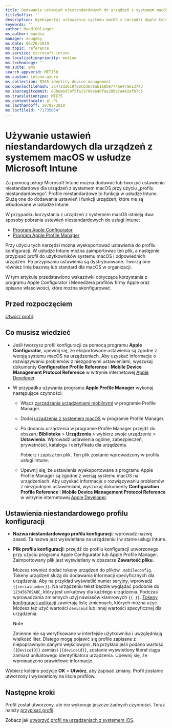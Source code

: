 ```yaml
---
title: Dodawanie ustawień niestandardowych do urządzeń z systemem macOS w usłudze Microsoft Intune — Azure | Microsoft Docs
titleSuffix: ''
description: Wyeksportuj ustawienia systemu macOS z narzędzi Apple Configurator lub Apple Profile Manager, a następnie zaimportuj te ustawienia do usługi Microsoft Intune. Za pomocą tych ustawień można tworzyć, wykorzystywać i kontrolować niestandardowe funkcje i ustawienia na urządzeniach z systemem macOS. Następnie ten profil niestandardowy można przypisać lub rozpowszechnić do urządzeń z systemem macOS w organizacji, aby utworzyć plan bazowy lub standard.
keywords: ''
author: MandiOhlinger
ms.author: mandia
manager: dougeby
ms.date: 06/26/2019
ms.topic: reference
ms.service: microsoft-intune
ms.localizationpriority: medium
ms.technology: ''
ms.suite: ems
search.appverid: MET150
ms.custom: intune-azure
ms.collection: M365-identity-device-management
ms.openlocfilehash: 3b472d26c9f20cbd678ab118b87746e47a613743
ms.sourcegitcommit: 88b6e6d70f5fa15708e640f6e20b97a442ef07c5
ms.translationtype: MTE75
ms.contentlocale: pl-PL
ms.lasthandoff: 10/02/2019
ms.locfileid: "71735054"
---
```

# <a name="use-custom-settings-for-macos-devices-in-microsoft-intune"></a>Używanie ustawień niestandardowych dla urządzeń z systemem macOS w usłudze Microsoft Intune

Za pomocą usługi Microsoft Intune można dodawać lub tworzyć ustawienia niestandardowe dla urządzeń z systemem macOS przy użyciu „profilu niestandardowego”. Profile niestandardowe to funkcja w usłudze Intune. Służą one do dodawania ustawień i funkcji urządzeń, które nie są wbudowane w usłudze Intune.

W przypadku korzystania z urządzeń z systemem macOS istnieją dwa sposoby pobrania ustawień niestandardowych do usługi Intune:

- [Program Apple Configurator](https://itunes.apple.com/app/apple-configurator-2/id1037126344?mt=12)
- [Program Apple Profile Manager](https://support.apple.com/profile-manager)

Przy użyciu tych narzędzi można wyeksportować ustawienia do profilu konfiguracji. W usłudze Intune można zaimportować ten plik, a następnie przypisać profil do użytkowników systemu macOS i odpowiednich urządzeń. Po przypisaniu ustawienia są dystrybuowane. Tworzą one również linię bazową lub standard dla macOS w organizacji.

W tym artykule przedstawiono wskazówki dotyczące korzystania z programu Apple Configurator i Menedżera profilów firmy Apple oraz opisano właściwości, które można skonfigurować.

## <a name="before-you-begin"></a>Przed rozpoczęciem

[Utwórz profil](device-profile-create.md).

## <a name="what-you-need-to-know"></a>Co musisz wiedzieć

- Jeśli tworzysz profil konfiguracji za pomocą programu **Apple Configurator**, upewnij się, że eksportowane ustawienia są zgodne z wersją systemu macOS na urządzeniach. Aby uzyskać informacje o rozwiązywaniu problemów z niezgodnymi ustawieniami, wyszukaj dokumenty **Configuration Profile Reference** i **Mobile Device Management Protocol Reference** w witrynie internetowej [Apple Developer](https://developer.apple.com/).

- W przypadku używania programu **Apple Profile Manager** wykonaj następujące czynności:

  - Włącz [zarządzania urządzeniami mobilnymi](https://help.apple.com/serverapp/mac/5.7/#/apd05B9B761-D390-4A75-9251-E9AD29A61D0C) w programie Profile Manager.
  - Dodaj [urządzenia z systemem macOS](https://help.apple.com/profilemanager/mac/5.7/#/pm9onzap1984) w programie Profile Manager.
  - Po dodaniu urządzenia w programie Profile Manager przejdź do obszaru **Biblioteka** > **Urządzenia** > wybierz swoje urządzenie > **Ustawienia**. Wprowadź ustawienia ogólne, zabezpieczeń, prywatności, katalogu i certyfikatu dla urządzenia.

    Pobierz i zapisz ten plik. Ten plik zostanie wprowadzony w profilu usługi Intune. 

  - Upewnij się, że ustawienia wyeksportowane z programu Apple Profile Manager są zgodne z wersją systemu macOS na urządzeniach. Aby uzyskać informacje o rozwiązywaniu problemów z niezgodnymi ustawieniami, wyszukaj dokumenty **Configuration Profile Reference** i **Mobile Device Management Protocol Reference** w witrynie internetowej [Apple Developer](https://developer.apple.com/).

## <a name="custom-configuration-profile-settings"></a>Ustawienia niestandardowego profilu konfiguracji

- **Nazwa niestandardowego profilu konfiguracji**: wprowadź nazwę zasad. Ta nazwa jest wyświetlana na urządzeniu i w stanie usługi Intune.
- **Plik profilu konfiguracji**: przejdź do profilu konfiguracji utworzonego przy użyciu programu Apple Configurator lub Apple Profile Manager. Zaimportowany plik jest wyświetlany w obszarze **Zawartość pliku**.

  Możesz również dodać tokeny urządzeń do plików `.mobileconfig`. Tokeny urządzeń służą do dodawania informacji specyficznych dla urządzenia. Aby na przykład wyświetlić numer seryjny, wprowadź `{{serialnumber}}`. Na urządzeniu tekst będzie wyglądać podobnie do `123456789ABC`, który jest unikatowy dla każdego urządzenia. Podczas wprowadzania zmiennych użyj nawiasów klamrowych `{{ }}`. [Tokeny konfiguracji aplikacji](../apps/app-configuration-policies-use-ios.md#tokens-used-in-the-property-list) zawierają listę zmiennych, których można użyć. Możesz też użyć wartości `deviceid` lub innej wartości specyficznej dla urządzenia.

  > [!NOTE]
  > Zmienne nie są weryfikowane w interfejsie użytkownika i uwzględniają wielkość liter. Dlatego mogą pojawić się profile zapisane z niepoprawnymi danymi wejściowymi. Na przykład jeśli podano wartość `{{DeviceID}}` zamiast `{{deviceid}}`, zostanie wyświetlony literał ciągu zamiast unikatowego identyfikatora urządzenia. Upewnij się, że wprowadzono prawidłowe informacje.

Wybierz kolejno pozycje **OK** > **Utwórz**, aby zapisać zmiany. Profil zostanie utworzony i wyświetlony na liście profilów.

## <a name="next-steps"></a>Następne kroki

Profil został utworzony, ale nie wykonuje jeszcze żadnych czynności. Teraz należy [przypisać profil](device-profile-assign.md).

Zobacz jak [utworzyć profil na urządzeniach z systemem iOS](../custom-settings-ios.md).
